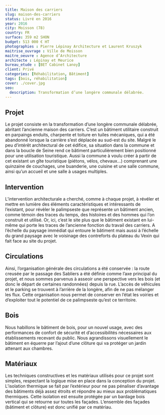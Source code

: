 ```yaml
---
title: Maison des carriers
slug: maison-des-carriers
status: Livré en 2016
year: 2016
city: Moisson (78)
country: FR
surface: 359 m2 SHON
budget: 513 000 € HT
photographies : Pierre Lépinay Architecture et Laurent Kruszyk
maitrise_ouvrage : Ville de Moisson
maitre_oeuvre : Agence d’Architecture
architecte : Lépinay et Meurice
bureau_etude : [BET Cabinet Lanoy]
client: Privé
categories: [Réhabilitation, Bâtiment]
tags: [bois, réhabilitation]
cover: ./cover.jpg
seo:
  description: Transformation d’une longère communale délabrée.
---
```


## Projet
Le projet consiste en la transformation d’une longère communale délabrée, abritant l’ancienne maison des carriers. C’est un bâtiment utilitaire construit en parpaings enduits, charpente et toiture en tuiles mécaniques, qui a été abandonné lorsque la carrière s’est déplacée au sud-est du site. Malgré le peu d’intérêt architectural de cet édifice, sa situation dans la commune et dans la boucle de Seine rend ce bâtiment particulièrement bien positionné pour une utilisation touristique. Aussi la commune à voulu créer à partir de cet existant un gîte touristique (piétons, vélos, chevaux…) comprenant une quinzaine de couchages, une buanderie, une cuisine et une salle commune, ainsi qu’un accueil et une salle à usages multiples.

## Intervention
L’intervention architecturale a cherché, comme à chaque projet, à révéler et mettre en lumière des éléments caractéristiques et intéressants de l’existant, pour révèler le palimpseste que représente un bâtiment ancien, comme témoin des traces du temps, des histoires et des hommes qui l’on construit et utilisé. Or, ici, c’est le site plus que le bâtiment existant en lui-même qui porte les traces de l’ancienne fonction du travail des carriers. A l’échelle du paysage immédiat qui entoure le bâtiment mais aussi à l’échelle du grand paysage avec le voisinage des contreforts du plateau du Vexin qui fait face au site du projet.

## Circulations
Ainsi, l’organisation générale des circulations a été conservée : la route creusée par le passage des Sabliers a été définie comme l’axe principal du projet, et nous sommes parvenus à asseoir une perspective vers les bois (et donc le départ de certaines randonnées) depuis la rue. L’accès de véhicules et le parking se trouvent à l’arrière de la longère, afin de ne pas mélanger les flux. Cette organisation nous permet de conserver en l’état les voiries et d’exploiter tout le potentiel de ce palimpseste qu’est ce territoire.

## Bois
Nous habillons le bâtiment de bois, pour un nouvel usage, avec des performances de confort de sécurité et d’accessibilités nécessaires aux établissements recevant du public. Nous agrandissons visuellement le bâtiment en équerre par l’ajout d’une clôture qui va protéger un jardin attenant aux chambres.

## Matériaux
Les techniques constructives et les matériaux utilisés pour ce projet sont simples, respectant la logique mise en place dans la conception du projet. L’isolation thermique se fait par l’extérieur pour ne pas pénaliser d’avantage des bâtiments déjà assez étroits et répondre au mieux aux problématiques thermiques. Cette isolation est ensuite protégée par un bardage bois vertical qui se retourne sur toutes les façades. L’ensemble des façades (bâtiment et clôture) est donc unifié par ce matériau.
